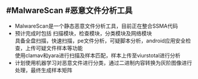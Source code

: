 #MalwareScan
#恶意文件分析工具
--------
- MalwareScan是一个静态恶意文件分析工具，目前正在整合SSMA代码
- 预计完成时包括
扫描模块，检查模块，分类模块及网络模块        
具备全盘扫描，快速扫描，pe文件分析，可疑脚本分析，android应用安全检查，上传可疑文件样本等功能         
使用clamav和yara进行扫描及样本匹配，样本上传至viurstotal进行分析
- 计划使用机器学习对恶意文件进行分类，通过二进制内容转换为灰阶图像进行处理，最终生成样本矩阵